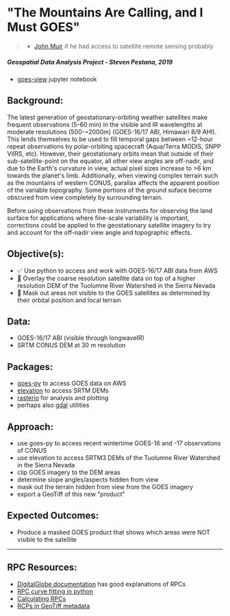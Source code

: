 # "The Mountains Are Calling, and I Must GOES" 
> - [John Muir](https://en.wikipedia.org/wiki/John_Muir) if he had access to satellite remote sensing probably

##### Geospatial Data Analysis Project - Steven Pestana, 2019
* [goes-view](https://github.com/UW-GDA/goes-view) jupyter notebook

## Background:
The latest generation of geostationary-orbiting weather satellites make frequent observations (5-60 min) in the visible and IR wavelengths at moderate resolutions (500-~2000m) (GOES-16/17 ABI, Himawari 8/9 AHI). This lends themselves to be used to fill temporal gaps between ~12-hour repeat observations by polar-orbiting spacecraft (Aqua/Terra MODIS, SNPP VIIRS, etc).
However, their geostationary orbits mean that outside of their sub-satellite-point on the equator, all other view angles are off-nadir, and due to the Earth's curvature in view, actual pixel sizes increase to >6 km towards the planet's limb.
Additionally, when viewing complex terrain such as the mountains of western CONUS, parallax affects the apparent position of the variable topography. Some portions of the ground suface become obscured from view completely by surrounding terrain.

Before using observations from these instruments for observing the land surface for applications where fine-scale variability is important, corrections could be applied to the geostationary satellite imagery to try and account for the off-nadir view angle and topographic effects.

## Objective(s):
* :white_check_mark: Use python to access and work with GOES-16/17 ABI data from AWS
* :black_square_button: Overlay the coarse resolution satellite data on top of a higher resolution DEM of the Tuolumne River Watershed in the Sierra Nevada
* :black_square_button: Mask out areas not visible to the GOES satellites as determined by their orbital position and local terrain

## Data:
* GOES-16/17 ABI (visible through longwaveIR)
* SRTM CONUS DEM at 30 m resolution
  
## Packages:
* [goes-py](https://github.com/palexandremello/goes-py) to access GOES data on AWS 
* [elevation](https://pypi.org/project/elevation/) to access SRTM DEMs
* [rasterio](https://pypi.org/project/rasterio/) for analysis and plotting
* perhaps also [gdal](https://www.gdal.org/) utilities

## Approach:
* use goes-py to access recent wintertime GOES-16 and -17 observations of CONUS
* use elevation to access SRTM3 DEMs of the Tuolumne River Watershed in the Sierra Nevada
* clip GOES imagery to the DEM areas
* determine slope angles/aspects hidden from view
* mask out the terrain hidden from view from the GOES imagery
* export a GeoTiff of this new "product"

## Expected Outcomes:
* Produce a masked GOES product that shows which areas were NOT visible to the satellite

***
## RPC Resources:
* [DigitalGlobe documentation](https://dg-cms-uploads-production.s3.amazonaws.com/uploads/document/file/106/ISD_External.pdf) has good explanations of RPCs
* [RPC curve fitting in python](https://stackoverflow.com/questions/29815094/rational-function-curve-fitting-in-python)
* [Calculating RPCs](https://gis.stackexchange.com/questions/180414/how-rational-polynomial-coefficientsrpcs-are-calculated-need-references)
* [RCPs in GeoTiff metadata](http://geotiff.maptools.org/rpc_prop.html)